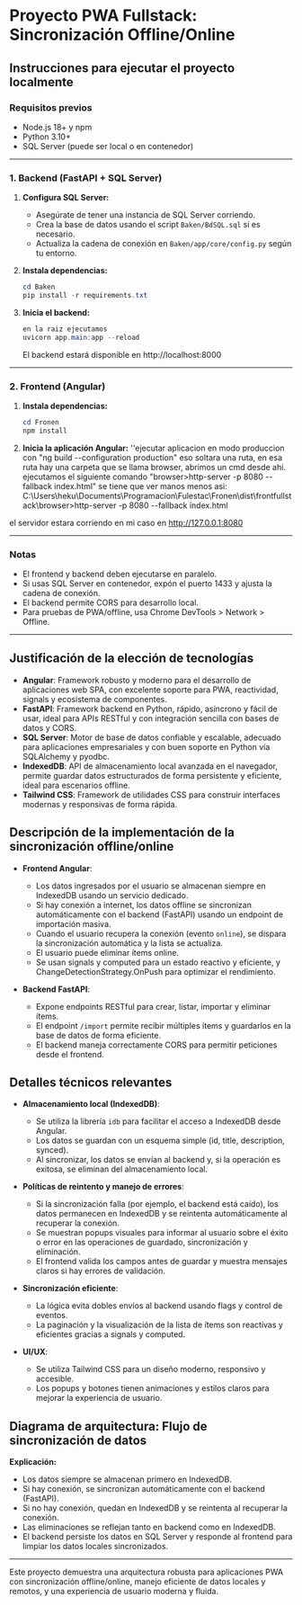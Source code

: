 # Proyecto PWA Fullstack: Sincronización Offline/Online

## Instrucciones para ejecutar el proyecto localmente

### Requisitos previos
- Node.js 18+ y npm
- Python 3.10+
- SQL Server (puede ser local o en contenedor)

---

### 1. Backend (FastAPI + SQL Server)

1. **Configura SQL Server:**
   - Asegúrate de tener una instancia de SQL Server corriendo.
   - Crea la base de datos usando el script `Baken/BdSQL.sql` si es necesario.
   - Actualiza la cadena de conexión en `Baken/app/core/config.py` según tu entorno.

2. **Instala dependencias:**
   ```powershell
   cd Baken
   pip install -r requirements.txt
   ```

3. **Inicia el backend:**
   ```powershell
   en la raiz ejecutamos
   uvicorn app.main:app --reload 
   ```
   El backend estará disponible en http://localhost:8000

---

### 2. Frontend (Angular)

1. **Instala dependencias:**
   ```powershell
   cd Fronen
   npm install
   ```

2. **Inicia la aplicación Angular:**
  ''ejecutar aplicacion en modo produccion con "ng build --configuration production"
eso soltara una ruta, en esa ruta hay una carpeta que se llama browser, abrimos un cmd desde ahi.
ejecutamos el siguiente comando "browser>http-server -p 8080 --fallback index.html"
se tiene que ver manos menos asi:
C:\Users\heku\Documents\Programacion\Fulestac\Fronen\dist\frontfullstack\browser>http-server -p 8080 --fallback index.html


el servidor estara corriendo en mi caso en http://127.0.0.1:8080

  

---

### Notas
- El frontend y backend deben ejecutarse en paralelo.
- Si usas SQL Server en contenedor, expón el puerto 1433 y ajusta la cadena de conexión.
- El backend permite CORS para desarrollo local.
- Para pruebas de PWA/offline, usa Chrome DevTools > Network > Offline.

---

## Justificación de la elección de tecnologías

- **Angular**: Framework robusto y moderno para el desarrollo de aplicaciones web SPA, con excelente soporte para PWA, reactividad, signals y ecosistema de componentes.
- **FastAPI**: Framework backend en Python, rápido, asíncrono y fácil de usar, ideal para APIs RESTful y con integración sencilla con bases de datos y CORS.
- **SQL Server**: Motor de base de datos confiable y escalable, adecuado para aplicaciones empresariales y con buen soporte en Python vía SQLAlchemy y pyodbc.
- **IndexedDB**: API de almacenamiento local avanzada en el navegador, permite guardar datos estructurados de forma persistente y eficiente, ideal para escenarios offline.
- **Tailwind CSS**: Framework de utilidades CSS para construir interfaces modernas y responsivas de forma rápida.

## Descripción de la implementación de la sincronización offline/online

- **Frontend Angular**:
  - Los datos ingresados por el usuario se almacenan siempre en IndexedDB usando un servicio dedicado.
  - Si hay conexión a internet, los datos offline se sincronizan automáticamente con el backend (FastAPI) usando un endpoint de importación masiva.
  - Cuando el usuario recupera la conexión (evento `online`), se dispara la sincronización automática y la lista se actualiza.
  - El usuario puede eliminar ítems online.
  - Se usan signals y computed para un estado reactivo y eficiente, y ChangeDetectionStrategy.OnPush para optimizar el rendimiento.

- **Backend FastAPI**:
  - Expone endpoints RESTful para crear, listar, importar y eliminar ítems.
  - El endpoint `/import` permite recibir múltiples ítems y guardarlos en la base de datos de forma eficiente.
  - El backend maneja correctamente CORS para permitir peticiones desde el frontend.

## Detalles técnicos relevantes

- **Almacenamiento local (IndexedDB)**:
  - Se utiliza la librería `idb` para facilitar el acceso a IndexedDB desde Angular.
  - Los datos se guardan con un esquema simple (id, title, description, synced).
  - Al sincronizar, los datos se envían al backend y, si la operación es exitosa, se eliminan del almacenamiento local.

- **Políticas de reintento y manejo de errores**:
  - Si la sincronización falla (por ejemplo, el backend está caído), los datos permanecen en IndexedDB y se reintenta automáticamente al recuperar la conexión.
  - Se muestran popups visuales para informar al usuario sobre el éxito o error en las operaciones de guardado, sincronización y eliminación.
  - El frontend valida los campos antes de guardar y muestra mensajes claros si hay errores de validación.

- **Sincronización eficiente**:
  - La lógica evita dobles envíos al backend usando flags y control de eventos.
  - La paginación y la visualización de la lista de ítems son reactivas y eficientes gracias a signals y computed.

- **UI/UX**:
  - Se utiliza Tailwind CSS para un diseño moderno, responsivo y accesible.
  - Los popups y botones tienen animaciones y estilos claros para mejorar la experiencia de usuario.

## Diagrama de arquitectura: Flujo de sincronización de datos

**Explicación:**
- Los datos siempre se almacenan primero en IndexedDB.
- Si hay conexión, se sincronizan automáticamente con el backend (FastAPI).
- Si no hay conexión, quedan en IndexedDB y se reintenta al recuperar la conexión.
- Las eliminaciones se reflejan tanto en backend como en IndexedDB.
- El backend persiste los datos en SQL Server y responde al frontend para limpiar los datos locales sincronizados.

---

Este proyecto demuestra una arquitectura robusta para aplicaciones PWA con sincronización offline/online, manejo eficiente de datos locales y remotos, y una experiencia de usuario moderna y fluida.
